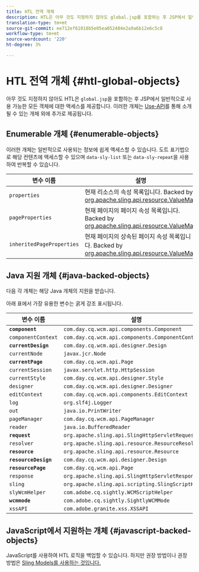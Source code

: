 ```yaml
---
title: HTL 전역 개체
description: HTL은 아무 것도 지정하지 않아도 global.jsp를 포함하는 후 JSP에서 일반적으로 사용할 수 있는 모든 객체에 대한 액세스를 제공합니다.
translation-type: tm+mt
source-git-commit: ee712ef61018b5e05ea052484e2a9a6b12e6c5c8
workflow-type: tm+mt
source-wordcount: '220'
ht-degree: 3%

---
```



# HTL 전역 개체 {#htl-global-objects}

아무 것도 지정하지 않아도 HTL은 `global.jsp`을 포함하는 후 JSP에서 일반적으로 사용 가능한 모든 객체에 대한 액세스를 제공합니다. 이러한 개체는 [Use-API](use-api.md)를 통해 소개될 수 있는 개체 외에 추가로 제공됩니다.

## Enumerable 개체 {#enumerable-objects}

이러한 개체는 일반적으로 사용되는 정보에 쉽게 액세스할 수 있습니다. 도트 표기법으로 해당 컨텐츠에 액세스할 수 있으며 `data-sly-list` 또는 `data-sly-repeat`을 사용하여 반복할 수 있습니다.

| 변수 이름 | 설명 |
|--- |--- |
| `properties` | 현재 리소스의 속성 목록입니다. Backed by [org.apache.sling.api.resource.ValueMap](https://helpx.adobe.com/experience-manager/6-5/sites/developing/using/reference-materials/javadoc/org/apache/sling/api/resource/ValueMap.html) |
| `pageProperties` | 현재 페이지의 페이지 속성 목록입니다. Backed by [org.apache.sling.api.resource.ValueMap](https://helpx.adobe.com/experience-manager/6-5/sites/developing/using/reference-materials/javadoc/org/apache/sling/api/resource/ValueMap.html) |
| `inheritedPageProperties` | 현재 페이지의 상속된 페이지 속성 목록입니다. Backed by [org.apache.sling.api.resource.ValueMap](https://helpx.adobe.com/experience-manager/6-5/sites/developing/using/reference-materials/javadoc/org/apache/sling/api/resource/ValueMap.html) |

## Java 지원 개체 {#java-backed-objects}

다음 각 개체는 해당 Java 개체의 지원을 받습니다.

아래 표에서 가장 유용한 변수는 굵게 강조 표시됩니다.

| 변수 이름 | 설명 |
|---|---|
| **`component`** | `com.day.cq.wcm.api.components.Component` |
| `componentContext` | `com.day.cq.wcm.api.components.ComponentContext` |
| **`currentDesign`** | `com.day.cq.wcm.api.designer.Design` |
| `currentNode` | `javax.jcr.Node` |
| **`currentPage`** | `com.day.cq.wcm.api.Page` |
| `currentSession` | `javax.servlet.http.HttpSession` |
| `currentStyle` | `com.day.cq.wcm.api.designer.Style` |
| `designer` | `com.day.cq.wcm.api.designer.Designer` |
| `editContext` | `com.day.cq.wcm.api.components.EditContext` |
| `log` | `org.slf4j.Logger` |
| `out` | `java.io.PrintWriter` |
| `pageManager` | `com.day.cq.wcm.api.PageManager` |
| `reader` | `java.io.BufferedReader` |
| **`request`** | `org.apache.sling.api.SlingHttpServletRequest` |
| `resolver` | `org.apache.sling.api.resource.ResourceResolver` |
| **`resource`** | `org.apache.sling.api.resource.Resource` |
| **`resourceDesign`** | `com.day.cq.wcm.api.designer.Design` |
| **`resourcePage`** | `com.day.cq.wcm.api.Page` |
| `response` | `org.apache.sling.api.SlingHttpServletResponse` |
| `sling` | `org.apache.sling.api.scripting.SlingScriptHelper` |
| `slyWcmHelper` | `com.adobe.cq.sightly.WCMScriptHelper` |
| **`wcmmode`** | `com.adobe.cq.sightly.SightlyWCMMode` |
| `xssAPI` | `com.adobe.granite.xss.XSSAPI` |

## JavaScript에서 지원하는 개체 {#javascript-backed-objects}

JavaScript를 사용하여 HTL 로직을 백업할 수 있습니다. 하지만 권장 방법이나 권장 방법은 [Sling Models를 사용하는 것입니다.](https://sling.apache.org/documentation/bundles/models.html)

<!-- 

Comment Type: draft

<p> </p> 
<p>JS-specific context variables: These supply access to asynchronous implementations of all the Java objects listed below). To write HTL code that is portable to granite.js, you must use the variables provided by aem and sly, not the native Java variables.</p> 
<ul> 
 <li>wcm
  <ul> 
   <li>currentPage</li> 
   <li>nativePage: [com.day.cq.wcm.apiPage]</li> 
   <li>properties: {<i>enumerable</i>}</li> 
  </ul> </li> 
 <li>granite
  <ul> 
   <li>request
    <ul> 
     <li>parameters: {<i>enumerable</i>}</li> 
     <li>nativeRequest: [org.apache.sling.scripting.core.impl.helper.OnDemandReaderRequest]</li> 
     <li>pathInfo
      <ul> 
       <li>nativePathInfo: [SlingRequestPathInfo: path='/content/geometrixx/en/jcr:content/par/text', selectorString='null', extension='html', suffix='null']</li> 
      </ul> </li> 
    </ul> </li> 
   <li>resource
    <ul> 
     <li>nativeResource: [Paragraph, path=/content/geometrixx/en/jcr:content/par/text, type=wcm/foundation/components/text, cssClass=default, column=0/0, diffInfo=[null], resource=[JcrNodeResource, type=wcm/foundation/components/text, superType=null, path=/content/geometrixx/en/jcr:content/par/text]]</li> 
     <li>path: "/content/geometrixx/en/jcr:content/par/text"</li> 
     <li>properties: {sling:resourceType,jcr:created,jcr:lastModified,jcr:createdBy, textIsRich,jcr:lastModifiedBy,jcr:primaryType}</li> 
    </ul> </li> 
   <li>properties: {sling:resourceType,jcr:created,jcr:lastModified,jcr:createdBy, textIsRich,jcr:lastModifiedBy,jcr:primaryType}</li> 
  </ul> </li> 
</ul> 
<p>JS specific non-HTL related variables. Present due to JS-implementation. Generally not used in templating:</p> 
<ul> 
 <li>console: JS Object</li> 
 <li>exports: JS Object</li> 
 <li>module: JS Object</li> 
 <li>setImmediate: JS Function</li> 
 <li>setTimeout: JS Function</li> 
 <li>use: JS Function</li> 
</ul>
-->
